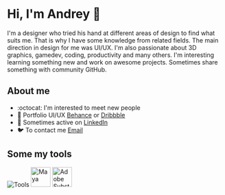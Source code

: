 # Hi, I'm Andrey 👋
I'm a designer who tried his hand at different areas of design to find what suits me. That is why I have some knowledge from related fields. The main direction in design for me was UI/UX. I'm also passionate about 3D graphics, gamedev, coding, productivity and many others. I'm interesting learning something new and work on awesome projects. Sometimes share something with community GitHub.

## About me
- :octocat: I'm interested to meet new people
- 🎨 Portfolio UI/UX [Behance](https://www.behance.net/aai210) or [Dribbble](http://dribbble.com/aai210)
- 💬 Sometimes active on [LinkedIn](https://linkedin.com/in/aai210)
- 🐦 To contact me [Email](mailto:aarbird@proton.me)

<div align="Left">
  <h2> <strong> Some my tools </strong></h2>
  <img src="https://skillicons.dev/icons?i=figma,ps,blender,ae,unreal,obsidian,vscode,html,css,webflow,js,py,linux" alt="Tools">  
  <img src="https://damassets.autodesk.net/content/dam/autodesk/www/product-imagery/badge-75x75/simplified-badges/maya-2023-simplified-badge-75x75.png" width="46" height="46" alt="Maya"> 
  <img src="https://www.adobe.com/content/dam/cc/icons/pt_appicon_256.svg" width="46" height="46" alt="Adobe Substance 3D Painter">    
  <br></div>
 

<!--
**aai210/aai210** is a ✨ _special_ ✨ repository because its `README.md` (this file) appears on your GitHub profile.

Here are some ideas to get you started:

- 🔭 I’m currently working on ...
- 🌱 I’m currently learning ...
- 👯 I’m looking to collaborate on ...
- 🤔 I’m looking for help with ...
- 💬 Ask me about ...
- 📫 How to reach me: ...
- 😄 Pronouns: ...
- ⚡ Fun fact: ...
-->
